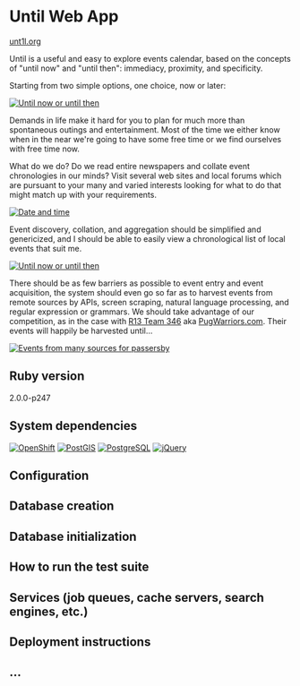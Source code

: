 # Until Web App

[unt1l.org](unt1l.org)

Until is a useful and easy to explore events calendar, based on the
concepts of "until now" and "until then": immediacy, proximity, and
specificity.

Starting from two simple options, one choice, now or later:

[![Until now or until then](https://raw.github.com/derekm/unt1l/master/mockup.png)](https://raw.github.com/derekm/unt1l/master/mockup.png)

Demands in life make it hard for you to plan for much more than spontaneous
outings and entertainment. Most of the time we either know when in the near
we're going to have some free time or we find ourselves with free time now.

What do we do? Do we read entire newspapers and collate event chronologies
in our minds? Visit several web sites and local forums which are pursuant
to your many and varied interests looking for what to do that might match
up with your requirements.

[![Date and time](https://raw.github.com/derekm/unt1l/master/unt1l.png)](https://raw.github.com/derekm/unt1l/master/unt1l.png)

Event discovery, collation, and aggregation should be simplified and
genericized, and I should be able to easily view a chronological list
of local events that suit me.

[![Until now or until then](https://raw.github.com/derekm/unt1l/master/unt1l_2.png)](https://raw.github.com/derekm/unt1l/master/unt1l_2.png)

There should be as few barriers as possible to event entry and event
acquisition, the system should even go so far as to harvest events from
remote sources by APIs, screen scraping, natural language processing, and
regular expression or grammars. We should take advantage of our competition,
as in the case with [R13 Team 346](https://github.com/railsrumble/r13-team-346)
aka [PugWarriors.com](http://pugwarriors.com/). Their events will happily be
harvested until...

[![Events from many sources for passersby](https://raw.github.com/derekm/unt1l/master/event-details.png)](https://raw.github.com/derekm/unt1l/master/event-details.png)

## Ruby version
  2.0.0-p247

## System dependencies
 [![OpenShift](http://upload.wikimedia.org/wikipedia/en/3/3a/OpenShift-LogoType.svg)](http://openshift.com/)
 [![PostGIS](http://www.ahwebdev.fr/wp-content/uploads/2012/12/Logo_square_postgis.png)](http://postgis.org/)
 [![PostgreSQL](http://www.vitavoom.com/static/images/postgresql_logo.png)](http://postgresql.org/)
 [![jQuery](http://upload.wikimedia.org/wikipedia/en/7/72/JQuery_UI_Logo.svg)](http://jquery.org/)

## Configuration


## Database creation


## Database initialization


## How to run the test suite


## Services (job queues, cache servers, search engines, etc.)


## Deployment instructions


## ...


